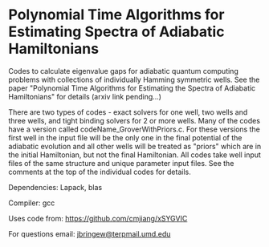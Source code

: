 # Polynomial Time Algorithms for Estimating Spectra of Adiabatic Hamiltonians
Codes to calculate eigenvalue gaps for adiabatic quantum computing problems with collections of individually Hamming symmetric wells. See the paper "Polynomial Time Algorithms for Estimating the Spectra of Adiabatic Hamiltonians" for details (arxiv link pending...)  

There are two types of codes - exact solvers for one well, two wells and three wells, and tight binding solvers for 2 or more wells. Many of the codes have a version called codeName_GroverWithPriors.c. For these versions the first well in the input file will be the only one in the final potential of the adiabatic evolution and all other wells will be treated as "priors" which are in the initial Hamiltonian, but not the final Hamiltonian.  All codes take well input files of the same structure and unique parameter input files. See the comments at the top of the individual codes for details.  

Dependencies: Lapack, blas  

Compiler: gcc 

Uses code from: https://github.com/cmjiang/xSYGVIC

For questions email: jbringew@terpmail.umd.edu
